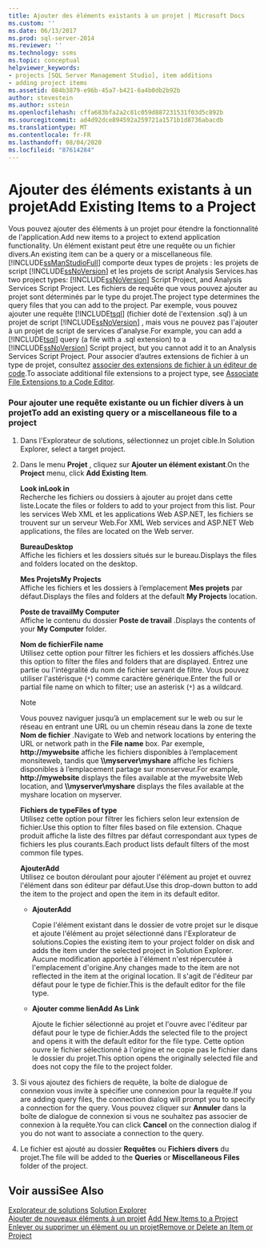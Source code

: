 ```yaml
---
title: Ajouter des éléments existants à un projet | Microsoft Docs
ms.custom: ''
ms.date: 06/13/2017
ms.prod: sql-server-2014
ms.reviewer: ''
ms.technology: ssms
ms.topic: conceptual
helpviewer_keywords:
- projects [SQL Server Management Studio], item additions
- adding project items
ms.assetid: 084b3879-e96b-45a7-b421-6a4b0db2b92b
author: stevestein
ms.author: sstein
ms.openlocfilehash: cffa683bfa2a2c81c059d887231531f03d5c892b
ms.sourcegitcommit: ad4d92dce894592a259721a1571b1d8736abacdb
ms.translationtype: MT
ms.contentlocale: fr-FR
ms.lasthandoff: 08/04/2020
ms.locfileid: "87614284"
---
```

# <a name="add-existing-items-to-a-project"></a><span data-ttu-id="57684-102">Ajouter des éléments existants à un projet</span><span class="sxs-lookup"><span data-stu-id="57684-102">Add Existing Items to a Project</span></span>
  <span data-ttu-id="57684-103">Vous pouvez ajouter des éléments à un projet pour étendre la fonctionnalité de l'application.</span><span class="sxs-lookup"><span data-stu-id="57684-103">Add new items to a project to extend application functionality.</span></span> <span data-ttu-id="57684-104">Un élément existant peut être une requête ou un fichier divers.</span><span class="sxs-lookup"><span data-stu-id="57684-104">An existing item can be a query or a miscellaneous file.</span></span> [!INCLUDE[ssManStudioFull](../../includes/ssmanstudiofull-md.md)] <span data-ttu-id="57684-105">comporte deux types de projets : les projets de script [!INCLUDE[ssNoVersion](../../includes/ssnoversion-md.md)] et les projets de script Analysis Services.</span><span class="sxs-lookup"><span data-stu-id="57684-105">has two project types: [!INCLUDE[ssNoVersion](../../includes/ssnoversion-md.md)] Script Project, and Analysis Services Script Project.</span></span> <span data-ttu-id="57684-106">Les fichiers de requête que vous pouvez ajouter au projet sont déterminés par le type du projet.</span><span class="sxs-lookup"><span data-stu-id="57684-106">The project type determines the query files that you can add to the project.</span></span> <span data-ttu-id="57684-107">Par exemple, vous pouvez ajouter une requête [!INCLUDE[tsql](../../includes/tsql-md.md)] (fichier doté de l'extension .sql) à un projet de script [!INCLUDE[ssNoVersion](../../includes/ssnoversion-md.md)] , mais vous ne pouvez pas l'ajouter à un projet de script de services d'analyse.</span><span class="sxs-lookup"><span data-stu-id="57684-107">For example, you can add a [!INCLUDE[tsql](../../includes/tsql-md.md)] query (a file with a .sql extension) to a [!INCLUDE[ssNoVersion](../../includes/ssnoversion-md.md)] Script project, but you cannot add it to an Analysis Services Script Project.</span></span> <span data-ttu-id="57684-108">Pour associer d’autres extensions de fichier à un type de projet, consultez [associer des extensions de fichier à un éditeur de code](../../relational-databases/scripting/associate-file-extensions-to-a-code-editor.md).</span><span class="sxs-lookup"><span data-stu-id="57684-108">To associate additional file extensions to a project type, see [Associate File Extensions to a Code Editor](../../relational-databases/scripting/associate-file-extensions-to-a-code-editor.md).</span></span>  
  
### <a name="to-add-an-existing-query-or-a-miscellaneous-file-to-a-project"></a><span data-ttu-id="57684-109">Pour ajouter une requête existante ou un fichier divers à un projet</span><span class="sxs-lookup"><span data-stu-id="57684-109">To add an existing query or a miscellaneous file to a project</span></span>  
  
1.  <span data-ttu-id="57684-110">Dans l'Explorateur de solutions, sélectionnez un projet cible.</span><span class="sxs-lookup"><span data-stu-id="57684-110">In Solution Explorer, select a target project.</span></span>  
  
2.  <span data-ttu-id="57684-111">Dans le menu **Projet** , cliquez sur **Ajouter un élément existant**.</span><span class="sxs-lookup"><span data-stu-id="57684-111">On the **Project** menu, click **Add Existing Item**.</span></span>  
  
     <span data-ttu-id="57684-112">**Look in**</span><span class="sxs-lookup"><span data-stu-id="57684-112">**Look in**</span></span>  
     <span data-ttu-id="57684-113">Recherche les fichiers ou dossiers à ajouter au projet dans cette liste.</span><span class="sxs-lookup"><span data-stu-id="57684-113">Locate the files or folders to add to your project from this list.</span></span> <span data-ttu-id="57684-114">Pour les services Web XML et les applications Web ASP.NET, les fichiers se trouvent sur un serveur Web.</span><span class="sxs-lookup"><span data-stu-id="57684-114">For XML Web services and ASP.NET Web applications, the files are located on the Web server.</span></span>  
  
     <span data-ttu-id="57684-115">**Bureau**</span><span class="sxs-lookup"><span data-stu-id="57684-115">**Desktop**</span></span>  
     <span data-ttu-id="57684-116">Affiche les fichiers et les dossiers situés sur le bureau.</span><span class="sxs-lookup"><span data-stu-id="57684-116">Displays the files and folders located on the desktop.</span></span>  
  
     <span data-ttu-id="57684-117">**Mes Projets**</span><span class="sxs-lookup"><span data-stu-id="57684-117">**My Projects**</span></span>  
     <span data-ttu-id="57684-118">Affiche les fichiers et les dossiers à l’emplacement **Mes projets** par défaut.</span><span class="sxs-lookup"><span data-stu-id="57684-118">Displays the files and folders at the default **My Projects** location.</span></span>  
  
     <span data-ttu-id="57684-119">**Poste de travail**</span><span class="sxs-lookup"><span data-stu-id="57684-119">**My Computer**</span></span>  
     <span data-ttu-id="57684-120">Affiche le contenu du dossier **Poste de travail** .</span><span class="sxs-lookup"><span data-stu-id="57684-120">Displays the contents of your **My Computer** folder.</span></span>  
  
     <span data-ttu-id="57684-121">**Nom de fichier**</span><span class="sxs-lookup"><span data-stu-id="57684-121">**File name**</span></span>  
     <span data-ttu-id="57684-122">Utilisez cette option pour filtrer les fichiers et les dossiers affichés.</span><span class="sxs-lookup"><span data-stu-id="57684-122">Use this option to filter the files and folders that are displayed.</span></span> <span data-ttu-id="57684-123">Entrez une partie ou l'intégralité du nom de fichier servant de filtre. Vous pouvez utiliser l'astérisque (`*`) comme caractère générique.</span><span class="sxs-lookup"><span data-stu-id="57684-123">Enter the full or partial file name on which to filter; use an asterisk (`*`) as a wildcard.</span></span>  
  
    > [!NOTE]  
    >  <span data-ttu-id="57684-124">Vous pouvez naviguer jusqu’à un emplacement sur le web ou sur le réseau en entrant une URL ou un chemin réseau dans la zone de texte **Nom de fichier** .</span><span class="sxs-lookup"><span data-stu-id="57684-124">Navigate to Web and network locations by entering the URL or network path in the **File name** box.</span></span> <span data-ttu-id="57684-125">Par exemple, **http://mywebsite** affiche les fichiers disponibles à l’emplacement monsiteweb, tandis que **\\\myserver\myshare** affiche les fichiers disponibles à l’emplacement partage sur monserveur.</span><span class="sxs-lookup"><span data-stu-id="57684-125">For example, **http://mywebsite** displays the files available at the mywebsite Web location, and **\\\myserver\myshare** displays the files available at the myshare location on myserver.</span></span>  
  
     <span data-ttu-id="57684-126">**Fichiers de type**</span><span class="sxs-lookup"><span data-stu-id="57684-126">**Files of type**</span></span>  
     <span data-ttu-id="57684-127">Utilisez cette option pour filtrer les fichiers selon leur extension de fichier.</span><span class="sxs-lookup"><span data-stu-id="57684-127">Use this option to filter files based on file extension.</span></span> <span data-ttu-id="57684-128">Chaque produit affiche la liste des filtres par défaut correspondant aux types de fichiers les plus courants.</span><span class="sxs-lookup"><span data-stu-id="57684-128">Each product lists default filters of the most common file types.</span></span>  
  
     <span data-ttu-id="57684-129">**Ajouter**</span><span class="sxs-lookup"><span data-stu-id="57684-129">**Add**</span></span>  
     <span data-ttu-id="57684-130">Utilisez ce bouton déroulant pour ajouter l'élément au projet et ouvrez l'élément dans son éditeur par défaut.</span><span class="sxs-lookup"><span data-stu-id="57684-130">Use this drop-down button to add the item to the project and open the item in its default editor.</span></span>  
  
    -   <span data-ttu-id="57684-131">**Ajouter**</span><span class="sxs-lookup"><span data-stu-id="57684-131">**Add**</span></span>  
  
         <span data-ttu-id="57684-132">Copie l'élément existant dans le dossier de votre projet sur le disque et ajoute l'élément au projet sélectionné dans l'Explorateur de solutions.</span><span class="sxs-lookup"><span data-stu-id="57684-132">Copies the existing item to your project folder on disk and adds the item under the selected project in Solution Explorer.</span></span> <span data-ttu-id="57684-133">Aucune modification apportée à l'élément n'est répercutée à l'emplacement d'origine.</span><span class="sxs-lookup"><span data-stu-id="57684-133">Any changes made to the item are not reflected in the item at the original location.</span></span> <span data-ttu-id="57684-134">Il s'agit de l'éditeur par défaut pour le type de fichier.</span><span class="sxs-lookup"><span data-stu-id="57684-134">This is the default editor for the file type.</span></span>  
  
    -   <span data-ttu-id="57684-135">**Ajouter comme lien**</span><span class="sxs-lookup"><span data-stu-id="57684-135">**Add As Link**</span></span>  
  
         <span data-ttu-id="57684-136">Ajoute le fichier sélectionné au projet et l'ouvre avec l'éditeur par défaut pour le type de fichier.</span><span class="sxs-lookup"><span data-stu-id="57684-136">Adds the selected file to the project and opens it with the default editor for the file type.</span></span> <span data-ttu-id="57684-137">Cette option ouvre le fichier sélectionné à l'origine et ne copie pas le fichier dans le dossier du projet.</span><span class="sxs-lookup"><span data-stu-id="57684-137">This option opens the originally selected file and does not copy the file to the project folder.</span></span>  
  
3.  <span data-ttu-id="57684-138">Si vous ajoutez des fichiers de requête, la boîte de dialogue de connexion vous invite à spécifier une connexion pour la requête.</span><span class="sxs-lookup"><span data-stu-id="57684-138">If you are adding query files, the connection dialog will prompt you to specify a connection for the query.</span></span> <span data-ttu-id="57684-139">Vous pouvez cliquer sur **Annuler** dans la boîte de dialogue de connexion si vous ne souhaitez pas associer de connexion à la requête.</span><span class="sxs-lookup"><span data-stu-id="57684-139">You can click **Cancel** on the connection dialog if you do not want to associate a connection to the query.</span></span>  
  
4.  <span data-ttu-id="57684-140">Le fichier est ajouté au dossier **Requêtes** ou **Fichiers divers** du projet.</span><span class="sxs-lookup"><span data-stu-id="57684-140">The file will be added to the **Queries** or **Miscellaneous Files** folder of the project.</span></span>  
  
## <a name="see-also"></a><span data-ttu-id="57684-141">Voir aussi</span><span class="sxs-lookup"><span data-stu-id="57684-141">See Also</span></span>  
 <span data-ttu-id="57684-142">[Explorateur de solutions](solution-explorer.md) </span><span class="sxs-lookup"><span data-stu-id="57684-142">[Solution Explorer](solution-explorer.md) </span></span>  
 <span data-ttu-id="57684-143">[Ajouter de nouveaux éléments à un projet](add-new-items-to-a-project.md) </span><span class="sxs-lookup"><span data-stu-id="57684-143">[Add New Items to a Project](add-new-items-to-a-project.md) </span></span>  
 [<span data-ttu-id="57684-144">Enlever ou supprimer un élément ou un projet</span><span class="sxs-lookup"><span data-stu-id="57684-144">Remove or Delete an Item or Project</span></span>](remove-or-delete-an-item-or-project.md)  
  
  
